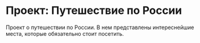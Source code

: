 # Проект: Путешествие по России

Проект о путешествии по России.
В нем представлены интереснейшие места, которые обязательно стоит посетить.
